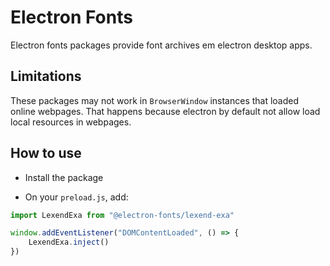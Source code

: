 # Electron Fonts

Electron fonts packages provide font archives em electron desktop apps.

## Limitations

These packages may not work in `BrowserWindow` instances that loaded online webpages. That happens because electron by default not allow load local resources in webpages.

## How to use

* Install the package

* On your `preload.js`, add:

```ts
import LexendExa from "@electron-fonts/lexend-exa"

window.addEventListener("DOMContentLoaded", () => {
    LexendExa.inject()
})
```